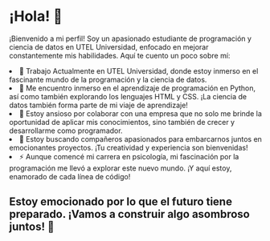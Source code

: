 <h1>¡Hola! 👋</h1>

<p>¡Bienvenido a mi perfil! Soy un apasionado estudiante de programación y ciencia de datos en UTEL Universidad, enfocado en mejorar constantemente mis habilidades. Aquí te cuento un poco sobre mí:</p>

<li>🔭 Trabajo Actualmente en UTEL Universidad, donde estoy inmerso en el fascinante mundo de la programación y la ciencia de datos.</li>

<li>🌱 Me encuentro inmerso en el aprendizaje de programación en Python, así como también explorando los lenguajes HTML y CSS. ¡La ciencia de datos también forma parte de mi viaje de aprendizaje!</li>

<li>👯 Estoy ansioso por colaborar con una empresa que no solo me brinde la oportunidad de aplicar mis conocimientos, sino también de crecer y desarrollarme como programador.</li>

<li>🤔 Estoy buscando compañeros apasionados para embarcarnos juntos en emocionantes proyectos. ¡Tu creatividad y experiencia son bienvenidas!</li>

<li>⚡ Aunque comencé mi carrera en psicología, mi fascinación por la programación me llevó a explorar este nuevo mundo. ¡Y aquí estoy, enamorado de cada línea de código!</li>

<h2>Estoy emocionado por lo que el futuro tiene preparado. ¡Vamos a construir algo asombroso juntos! 🚀</h2>
